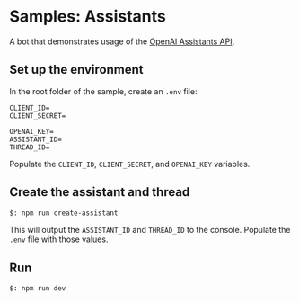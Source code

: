 # Samples: Assistants

A bot that demonstrates usage of the [OpenAI Assistants API](https://platform.openai.com/docs/assistants/overview/agents).

## Set up the environment
In the root folder of the sample, create an `.env` file:

```
CLIENT_ID=
CLIENT_SECRET=

OPENAI_KEY=
ASSISTANT_ID=
THREAD_ID=
```

Populate the `CLIENT_ID`, `CLIENT_SECRET`, and `OPENAI_KEY` variables.

## Create the assistant and thread
```bash
$: npm run create-assistant
```

This will output the `ASSISTANT_ID` and `THREAD_ID` to the console. Populate the `.env` file with those values.

## Run

```bash
$: npm run dev
```
